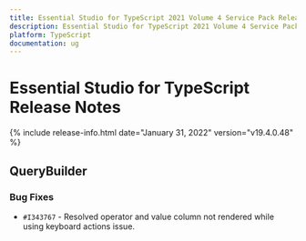 ```yaml
---
title: Essential Studio for TypeScript 2021 Volume 4 Service Pack Release Notes  
description: Essential Studio for TypeScript 2021 Volume 4 Service Pack Release Notes  
platform: TypeScript
documentation: ug
---
```


# Essential Studio for TypeScript  Release Notes  

{% include release-info.html date="January 31, 2022"  version="v19.4.0.48" %} 


## QueryBuilder

### Bug Fixes

- `#I343767` - Resolved operator and value column not rendered while using keyboard actions issue.
